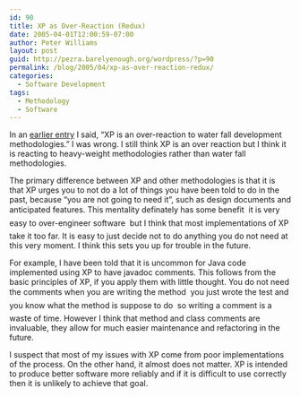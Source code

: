 ```yaml
---
id: 90
title: XP as Over-Reaction (Redux)
date: 2005-04-01T12:00:59-07:00
author: Peter Williams
layout: post
guid: http://pezra.barelyenough.org/wordpress/?p=90
permalink: /blog/2005/04/xp-as-over-reaction-redux/
categories:
  - Software Development
tags:
  - Methodology
  - Software
---
```

In an [earlier entry](http://pezra.barelyenough.org/blog/2005/03/stop-over-reacting.html) I said, &#8220;XP is an over-reaction to water fall development methodologies.&#8221; I was wrong. I still think XP is an over reaction but I think it is reacting to heavy-weight methodologies rather than water fall methodologies.

The primary difference between XP and other methodologies is that it is that XP urges you to not do a lot of things you have been told to do in the past, because &#8220;you are not going to need it&#8221;, such as design documents and anticipated features. This mentality definately has some benefit &#151; it is very easy to over-engineer software &#151; but I think that most implementations of XP take it too far. It is easy to just decide not to do anything you do not need at this very moment. I think this sets you up for trouble in the future.

For example, I have been told that it is uncommon for Java code implemented using XP to have javadoc comments. This follows from the basic principles of XP, if you apply them with little thought. You do not need the comments when you are writing the method &#151; you just wrote the test and you know what the method is suppose to do &#151; so writing a comment is a waste of time. However I think that method and class comments are invaluable, they allow for much easier maintenance and refactoring in the future.

I suspect that most of my issues with XP come from poor implementations of the process. On the other hand, it almost does not matter. XP is intended to produce better software more reliably and if it is difficult to use correctly then it is unlikely to achieve that goal.